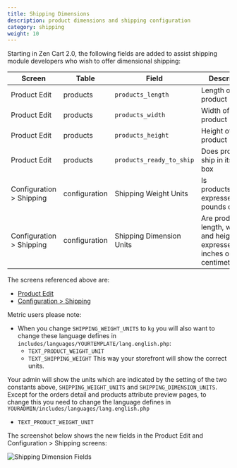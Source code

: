 ```yaml
---
title: Shipping Dimensions 
description: product dimensions and shipping configuration 
category: shipping
weight: 10
---
```


Starting in Zen Cart 2.0, the following fields are added to assist shipping module developers who wish to offer dimensional shipping: 

|Screen|Table|Field|Description|Other|
|------|-----|----|-----|--------|
|Product Edit|products|`products_length`|Length of product| |
|Product Edit|products|`products_width`|Width of product| |
|Product Edit|products|`products_height`|Height of product| |
|Product Edit|products|`products_ready_to_ship`|Does product ship in its own box||
|Configuration > Shipping|configuration|Shipping Weight Units|Is products_weight expressed in pounds or kg? | Configuration key is `SHIPPING_WEIGHT_UNITS`| 
|Configuration > Shipping|configuration|Shipping Dimension Units|Are products length, width and height expressed in inches or centimeters? | Configuration key is `SHIPPING_DIMENSION_UNITS`| 

The screens referenced above are: 
- [Product Edit](/user/products/product_edit/)
- [Configuration > Shipping](/user/admin_pages/configuration/configuration_shippingpackaging/)


Metric users please note: 
- When you change `SHIPPING_WEIGHT_UNITS` to `kg` 
you will also want to change these language defines in `includes/languages/YOURTEMPLATE/lang.english.php`:  
   - `TEXT_PRODUCT_WEIGHT_UNIT`
   - `TEXT_SHIPPING_WEIGHT`
This way your storefront will show the correct units. 

Your admin will show the units which are indicated by the setting of the two constants above, `SHIPPING_WEIGHT_UNITS` and `SHIPPING_DIMENSION_UNITS`. Except for the orders detail and products attribute preview pages, to change this you need to change the language defines in `YOURADMIN/includes/languages/lang.english.php`
   - `TEXT_PRODUCT_WEIGHT_UNIT`

The screenshot below shows the new fields in the Product Edit and Configuration > Shipping screens: 

![Shipping Dimension Fields](/images/dimensions.png)
 
